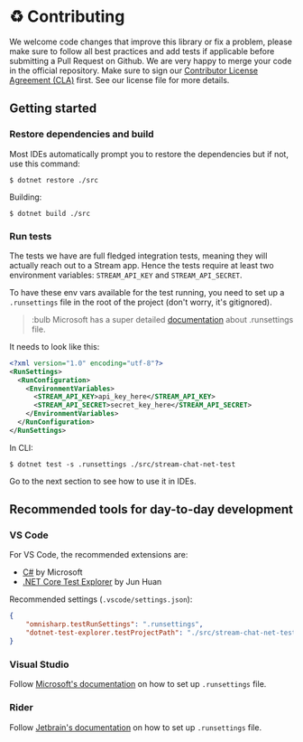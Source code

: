 # :recycle: Contributing

We welcome code changes that improve this library or fix a problem, please make sure to follow all best practices and add tests if applicable before submitting a Pull Request on Github. We are very happy to merge your code in the official repository. Make sure to sign our [Contributor License Agreement (CLA)](https://docs.google.com/forms/d/e/1FAIpQLScFKsKkAJI7mhCr7K9rEIOpqIDThrWxuvxnwUq2XkHyG154vQ/viewform) first. See our license file for more details.

## Getting started

### Restore dependencies and build

Most IDEs automatically prompt you to restore the dependencies but if not, use this command:

```shell
$ dotnet restore ./src
```

Building:

```shell
$ dotnet build ./src
```

### Run tests

The tests we have are full fledged integration tests, meaning they will actually reach out to a Stream app. Hence the tests require at least two environment variables: `STREAM_API_KEY` and `STREAM_API_SECRET`.

To have these env vars available for the test running, you need to set up a `.runsettings` file in the root of the project (don't worry, it's gitignored).

> :bulb Microsoft has a super detailed [documentation](https://docs.microsoft.com/en-us/visualstudio/test/configure-unit-tests-by-using-a-dot-runsettings-file) about .runsettings file.
  
It needs to look like this:

```xml
<?xml version="1.0" encoding="utf-8"?>
<RunSettings>
  <RunConfiguration>
    <EnvironmentVariables>
      <STREAM_API_KEY>api_key_here</STREAM_API_KEY>
      <STREAM_API_SECRET>secret_key_here</STREAM_API_SECRET>
    </EnvironmentVariables>
  </RunConfiguration>
</RunSettings>
```

In CLI:
```shell
$ dotnet test -s .runsettings ./src/stream-chat-net-test
```

Go to the next section to see how to use it in IDEs.

## Recommended tools for day-to-day development

### VS Code

For VS Code, the recommended extensions are:
- [C#](https://marketplace.visualstudio.com/items?itemName=ms-dotnettools.csharp) by Microsoft
- [.NET Core Test Explorer](https://marketplace.visualstudio.com/items?itemName=formulahendry.dotnet-test-explorer) by Jun Huan

Recommended settings (`.vscode/settings.json`):
```json
{
    "omnisharp.testRunSettings": ".runsettings",
    "dotnet-test-explorer.testProjectPath": "./src/stream-chat-net-test",
}
```

### Visual Studio

Follow [Microsoft's documentation](https://docs.microsoft.com/en-us/visualstudio/test/configure-unit-tests-by-using-a-dot-runsettings-file?view=vs-2022#specify-a-run-settings-file-in-the-ide) on how to set up `.runsettings` file.

### Rider

Follow [Jetbrain's documentation](https://www.jetbrains.com/help/rider/Reference__Options__Tools__Unit_Testing__MSTest.html) on how to set up `.runsettings` file.
